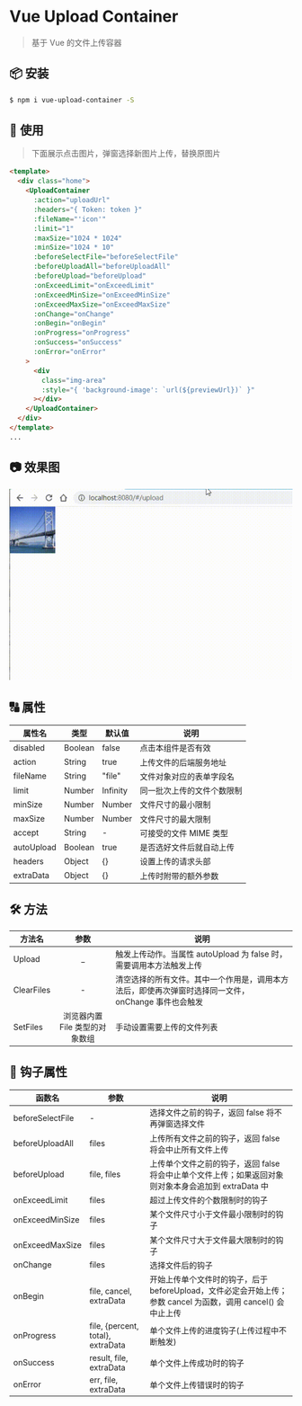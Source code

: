 # Vue Upload Container

> 基于 Vue 的文件上传容器

## 📦 安装

``` bash
$ npm i vue-upload-container -S
```

## 🔨 使用

> 下面展示点击图片，弹窗选择新图片上传，替换原图片

```html
<template>
  <div class="home">
    <UploadContainer
      :action="uploadUrl"
      :headers="{ Token: token }"
      :fileName="'icon'"
      :limit="1"
      :maxSize="1024 * 1024"
      :minSize="1024 * 10"
      :beforeSelectFile="beforeSelectFile"
      :beforeUploadAll="beforeUploadAll"
      :beforeUpload="beforeUpload"
      :onExceedLimit="onExceedLimit"
      :onExceedMinSize="onExceedMinSize"
      :onExceedMaxSize="onExceedMaxSize"
      :onChange="onChange"
      :onBegin="onBegin"
      :onProgress="onProgress"
      :onSuccess="onSuccess"
      :onError="onError"
    >
      <div
        class="img-area"
        :style="{ 'background-image': `url(${previewUrl})` }"
      ></div>
    </UploadContainer>
  </div>
</template>
...
```

## 📷 效果图

![效果图1](https://raw.githubusercontent.com/ChenChengbi/screen-shots/main/vue-upload-container/vue-upload-container-screenshot-1.gif)

## 🔠 属性
| 属性名     | 类型    | 默认值   | 说明                       |
|------------|---------|----------|----------------------------|
| disabled   | Boolean | false    | 点击本组件是否有效         |
| action     | String  | true     | 上传文件的后端服务地址     |
| fileName   | String  | "file"   | 文件对象对应的表单字段名   |
| limit      | Number  | Infinity | 同一批次上传的文件个数限制 |
| minSize    | Number  | Number   | 文件尺寸的最小限制         |
| maxSize    | Number  | Number   | 文件尺寸的最大限制         |
| accept     | String  | -        | 可接受的文件 MIME 类型     |
| autoUpload | Boolean | true     | 是否选好文件后就自动上传   |
| headers    | Object  | {}       | 设置上传的请求头部         |
| extraData  | Object  | {}       | 上传时附带的额外参数       |

## 🛠️ 方法
| 方法名     |              参数              | 说明                                                                                                 |
|------------|:------------------------------:|------------------------------------------------------------------------------------------------------|
| Upload     |               _                | 触发上传动作。当属性 autoUpload 为 false 时，需要调用本方法触发上传                                  |
| ClearFiles |               -                | 清空选择的所有文件。其中一个作用是，调用本方法后，即使再次弹窗时选择同一文件， onChange 事件也会触发 |
| SetFiles   | 浏览器内置 File 类型的对象数组 | 手动设置需要上传的文件列表                                                                           |

## 🎣 钩子属性
| 函数名           | 参数                              | 说明                                                                                                          |
|------------------|-----------------------------------|---------------------------------------------------------------------------------------------------------------|
| beforeSelectFile | -                                 | 选择文件之前的钩子，返回 false 将不再弹窗选择文件                                                             |
| beforeUploadAll  | files                             | 上传所有文件之前的钩子，返回 false 将会中止所有文件上传                                                       |
| beforeUpload     | file, files                       | 上传单个文件之前的钩子，返回 false 将会中止单个文件上传；如果返回对象则对象本身会追加到 extraData 中          |
| onExceedLimit    | files                             | 超过上传文件的个数限制时的钩子                                                                                |
| onExceedMinSize  | files                             | 某个文件尺寸小于文件最小限制时的钩子                                                                          |
| onExceedMaxSize  | files                             | 某个文件尺寸大于文件最大限制时的钩子                                                                          |
| onChange         | files                             | 选择文件后的钩子                                                                                              |
| onBegin          | file, cancel, extraData           | 开始上传单个文件时的钩子，后于 beforeUpload，文件必定会开始上传；参数 cancel 为函数，调用 cancel() 会中止上传 |
| onProgress       | file, {percent, total}, extraData | 单个文件上传的进度钩子(上传过程中不断触发)                                                                    |
| onSuccess        | result, file, extraData           | 单个文件上传成功时的钩子                                                                                      |
| onError          | err, file, extraData              | 单个文件上传错误时的钩子                                                                                      |
